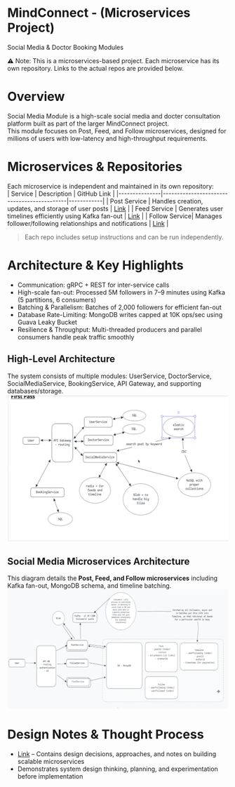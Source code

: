 # MindConnect - (Microservices Project)
Social Media & Doctor Booking Modules

⚠️ Note: This is a microservices-based project. Each microservice has its own repository. Links to the actual repos are provided below.

# Overview

Social Media Module is a high-scale social media and docter consultation platform built as part of the larger MindConnect project.  
This module focuses on Post, Feed, and Follow microservices, designed for millions of users with low-latency and high-throughput requirements.

# Microservices & Repositories

Each microservice is independent and maintained in its own repository:  
| Service       | Description                                | GitHub Link |
|---------------|--------------------------------------------|------------|
| Post Service  | Handles creation, updates, and storage of user posts | [Link](https://github.com/VedantRathor/PostService) |
| Feed Service  | Generates user timelines efficiently using Kafka fan-out | [Link](https://github.com/VedantRathor/FeedService) |
| Follow Service| Manages follower/following relationships and notifications | [Link](https://github.com/VedantRathor/FollowService) |

> Each repo includes setup instructions and can be run independently.

# Architecture & Key Highlights

- Communication: gRPC + REST for inter-service calls  
- High-scale fan-out: Processed 5M followers in 7–9 minutes using Kafka (5 partitions, 6 consumers)  
- Batching & Parallelism: Batches of 2,000 followers for efficient fan-out  
- Database Rate-Limiting: MongoDB writes capped at 10K ops/sec using Guava Leaky Bucket  
- Resilience & Throughput: Multi-threaded producers and parallel consumers handle peak traffic smoothly

## High-Level Architecture
The system consists of multiple modules: UserService, DoctorService, SocialMediaService, BookingService, API Gateway, and supporting databases/storage.  
![High-Level Architecture](./MindConnectHLD/MindConnectHLD.png)

## Social Media Microservices Architecture
This diagram details the **Post, Feed, and Follow microservices** including Kafka fan-out, MongoDB schema, and timeline batching.  
![Microservices Detailed Architecture](./SocialMediaModuleHLD/SocialMediaModuleHLD.png)


# Design Notes & Thought Process

- [Link](https://1drv.ms/o/c/c078c29098d8248b/EgFaVJUw6pNMqYhfiW_sxJMBGGsXQTzKGeZGgehHPwgyRw?e=H6wmoz) – Contains design decisions, approaches, and notes on building scalable microservices  
- Demonstrates system design thinking, planning, and experimentation before implementation



